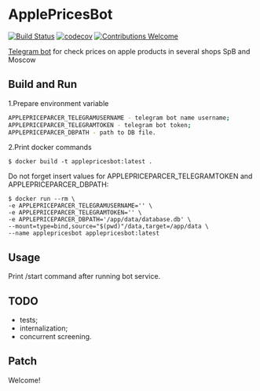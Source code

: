 # ApplePricesBot #

[![Build Status](https://travis-ci.org/proshik/applepricesbot.svg?branch=master)](https://travis-ci.org/proshik/applepricesbot)
[![codecov](https://codecov.io/gh/proshik/applepricesbot/branch/master/graph/badge.svg)](https://codecov.io/gh/proshik/applepricesbot)
[![Contributions Welcome](https://img.shields.io/badge/contributions-welcome-brightgreen.svg?style=flat)](https://github.com/proshik/applepricesbot/issues)

[Telegram bot](https://t.me/ApplePriceParcerBot) for check prices on apple products in several shops SpB and Moscow

## Build and Run ##

1.Prepare environment variable

```bash
APPLEPRICEPARCER_TELEGRAMUSERNAME - telegram bot name username;
APPLEPRICEPARCER_TELEGRAMTOKEN - telegram bot token;
APPLEPRICEPARCER_DBPATH - path to DB file.
```

2.Print docker commands

```docker
$ docker build -t applepricesbot:latest .
```

Do not forget insert values for APPLEPRICEPARCER_TELEGRAMTOKEN and APPLEPRICEPARCER_DBPATH:

```docker
$ docker run --rm \
-e APPLEPRICEPARCER_TELEGRAMUSERNAME='' \
-e APPLEPRICEPARCER_TELEGRAMTOKEN='' \
-e APPLEPRICEPARCER_DBPATH='/app/data/database.db' \
--mount=type=bind,source="$(pwd)"/data,target=/app/data \
--name applepricesbot applepricesbot:latest
```

## Usage

Print /start command after running bot service.

## TODO

- tests;
- internalization;
- concurrent screening.

## Patch 

Welcome!